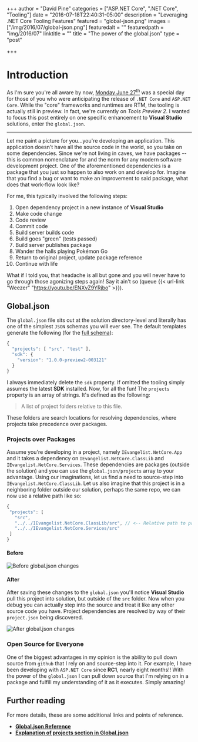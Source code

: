 +++
author = "David Pine"
categories = ["ASP.NET Core", ".NET Core", "Tooling"]
date = "2016-07-18T22:40:31-05:00"
description = "Leveraging .NET Core Tooling Features"
featured = "global-json.png"
images = ["/img/2016/07/global-json.png"]
featuredalt = ""
featuredpath = "img/2016/07"
linktitle = ""
title = "The power of the global.json"
type = "post"

+++

# Introduction

As I'm sure you're all aware by now, [Monday June 27<sup>th</sup>](https://blogs.msdn.microsoft.com/dotnet/2016/06/27/announcing-net-core-1-0/) was a
special day for those of you who were anticipating the release of  `.NET Core` and `ASP.NET Core`. While the "core" frameworks and runtimes are RTM, the
tooling is actually still in preview. In fact, we're currently on _Tools Preview 2_. I wanted to focus this post entirely on one specific enhancement
to **Visual Studio** solutions, enter the `global.json`.

---

Let me paint a picture for you...you're developing an application. This application doesn't have all the source code in the world, so you take on some dependencies.
Since we're not living in caves, we have packages -- this is common nomenclature for and the norm for any modern software development project.
One of the aforementioned dependencies is a package that you just so happen to also work on and develop for. Imagine that you find a bug or want to make
an improvement to said package, what does that work-flow look like?

For me, this typically involved the following steps:

 1. Open dependency project in a new instance of **Visual Studio**
 2. Make code change
 3. Code review
 4. Commit code
 5. Build server builds code
 6. Build goes "green" (tests passed)
 7. Build server publishes package
 8. Wander the halls playing Pokémon Go
 9. Return to original project, update package reference
10. Continue with life

What if I told you, that headache is all but gone and you will never have to go through those agonizing steps again! Say it ain't so
(queue {{< url-link "Weezer" "https://youtu.be/ENXvZ9YRjbo" >}}).

## Global.json

The `global.json` file sits out at the solution directory-level and literally has one of the simplest `JSON` schemas you will ever see. The default templates
generate the following (for the [full schema](https://json.schemastore.org/global)):

```javascript
{
  "projects": [ "src", "test" ],
  "sdk": {
    "version": "1.0.0-preview2-003121"
  }
}
```

I always immediately delete the `sdk` property. If omitted the tooling simply assumes the latest **SDK** installed. Now, for all the fun! The `projects`
property is an array of strings. It's defined as the following:

> A list of project folders relative to this file.

These folders are search locations for resolving dependencies, where projects take precedence over packages.

### Projects over Packages

Assume you're developing in a project, namely `IEvangelist.NetCore.App` and it takes a dependency on `IEvangelist.NetCore.ClassLib` and `IEvangelist.NetCore.Services`. These
dependencies are packages (outside the solution) and you can use the `global.json/projects` array to your advantage. Using our imaginations, let us find a need
to source-step into `IEvangelist.NetCore.ClassLib`. Let us also imagine that this project is in a neighboring folder outside our solution, perhaps the same repo,
we can now use a relative path like so:

 ```javascript
{
  "projects": [ 
    "src", 
    "../../IEvangelist.NetCore.ClassLib/src", // <-- Relative path to packaged source
    "../../IEvangelist.NetCore.Services/src"    
  ]
}
```

#### Before

![Before global.json changes](/img/2016/07/before.jpg)

#### After

After saving these changes to the `global.json` you'll notice **Visual Studio** pull this project into solution, but outside of the `src` folder. Now when
you debug you can actually step into the source and treat it like any other source code you have. Project dependencies are resolved by way of their `project.json` being discovered.

![After global.json changes](/img/2016/07/after.jpg)

### Open Source for Everyone

One of the biggest advantages in my opinion is the ability to pull down source from `github` that I rely on and source-step into it. For example, I have been developing with `ASP.NET
Core` since **RC1**, nearly eight months!! With the power of the `global.json` I can pull down source that I'm relying on in a package and fulfill my understanding of it
as it executes. Simply amazing!

## Further reading

For more details, these are some additional links and points of reference.

* [**Global.json Reference**](https://docs.microsoft.com/en-us/dotnet/articles/core/tools/global-json)
* [**Explanation of projects section in Global.json**](https://stackoverflow.com/a/34794054/2410379)
